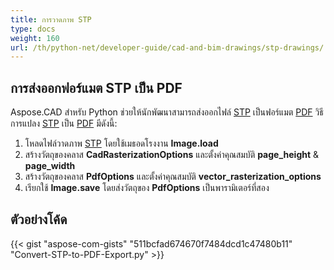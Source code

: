 ```yaml
---
title: การวาดภาพ STP
type: docs
weight: 160
url: /th/python-net/developer-guide/cad-and-bim-drawings/stp-drawings/
---
```


## **การส่งออกฟอร์แมต STP เป็น PDF**

Aspose.CAD สำหรับ Python ช่วยให้นักพัฒนาสามารถส่งออกไฟล์ [STP](https://docs.fileformat.com/3d/stp/) เป็นฟอร์แมต [PDF](https://docs.fileformat.com/pdf/) วิธีการแปลง [STP](https://docs.fileformat.com/3d/stp/) เป็น [PDF](https://docs.fileformat.com/pdf/) มีดังนี้:

1. โหลดไฟล์วาดภาพ [STP](https://docs.fileformat.com/3d/stp/) โดยใช้เมธอดโรงงาน **Image.load** 
1. สร้างวัตถุของคลาส **CadRasterizationOptions** และตั้งค่าคุณสมบัติ **page_height** & **page_width** 
1. สร้างวัตถุของคลาส **PdfOptions** และตั้งค่าคุณสมบัติ **vector_rasterization_options** 
1. เรียกใช้ **Image.save** โดยส่งวัตถุของ **PdfOptions** เป็นพารามิเตอร์ที่สอง 

## ตัวอย่างโค้ด

{{< gist "aspose-com-gists" "511bcfad674670f7484dcd1c47480b11" "Convert-STP-to-PDF-Export.py" >}}
